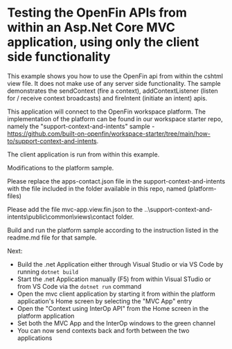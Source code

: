 # Testing the OpenFin APIs from within an Asp.Net Core MVC application, using only the client side functionality

This example shows you how to use the OpenFin api from within the cshtml view file. It does not make use of any server side functionality. The sample demonstrates the sendContext (fire a context), addContextListener (listen for / receive context broadcasts) and fireIntent (initiate an intent) apis.

This application will connect to the OpenFin workspace platform. The implementation of the platform can be found in our workspace starter repo, namely the "support-context-and-intents" sample - https://github.com/built-on-openfin/workspace-starter/tree/main/how-to/support-context-and-intents.

The client application is run from within this example.



Modifications to the platform sample.

Please replace the apps-contact.json file in the support-context-and-intents with the file included in the folder available in this repo, named (platform-files)

Please add the file mvc-app.view.fin.json to the ..\support-context-and-intents\public\common\views\contact folder.

Build and run the platform sample according to the instruction listed in the readme.md file for that sample.

Next:

* Build the .net Application either through Visual Studio or via VS Code by running `dotnet build`
* Start the .net Application manually (F5) from within Visual STudio or from VS Code via the `dotnet run` command
* Open the mvc client application by starting it from within the platform application's Home screen by selecting the "MVC App" entry
* Open the "Context using InterOp API" from the Home screen in the platform application
* Set both the MVC App and the InterOp windows to the green channel
* You can now send contexts back and forth between the two applications

